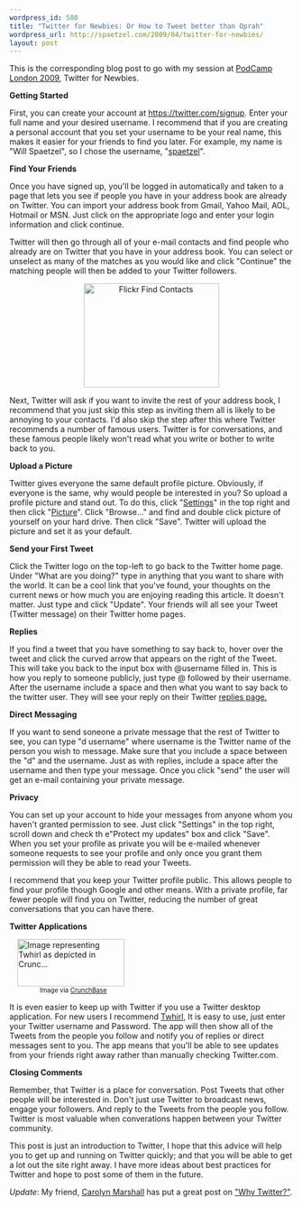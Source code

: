 ```yaml
--- 
wordpress_id: 580
title: "Twitter for Newbies: Or How to Tweet better than Oprah"
wordpress_url: http://spaetzel.com/2009/04/twitter-for-newbies/
layout: post
---
```

This is the corresponding blog post to go with my session at <a href="http://podcamplondon.com">PodCamp London 2009</a>, Twitter for Newbies.

<strong>Getting Started</strong>

First, you can create your account at <a title="https://twitter.com/signup" href="https://twitter.com/signup">https://twitter.com/signup</a>. Enter your full name and your desired username. I recommend that if you are creating a personal account that you set your username to be your real name, this makes it easier for your friends to find you later. For example, my name is "Will Spaetzel", so I chose the username, "<a title="Spaetzel" href="https://twitter.com/spaetzel">spaetzel</a>".

<strong>Find Your Friends</strong>

Once you have signed up, you'll be logged in automatically and taken to a page that lets you see if people you have in your address book are already on Twitter. You can import your address book from Gmail, Yahoo Mail, AOL, Hotmail or MSN. Just click on the appropriate logo and enter your login information and click continue.

Twitter will then go through all of your e-mail contacts and find people who already are on Twitter that you have in your address book. You can select or unselect as many of the matches as you would like and click "Continue" the matching people will then be added to your Twitter followers.
<p style="text-align: center;"><a title="Flickr Find Contacts by William Spaetzel, on Flickr" href="http://www.flickr.com/photos/redune/3482153470/"><img class="aligncenter" src="http://farm4.static.flickr.com/3658/3482153470_2cc8f0db8a_m.jpg" alt="Flickr Find Contacts" width="240" height="185"></a></p>
<p style="text-align: left;">Next, Twitter will ask if you want to invite the rest of your address book, I recommend that you just skip this step as inviting them all is likely to be annoying to your contacts. I'd also skip the step after this where Twitter recommends a number of famous users. Twitter is for conversations, and these famous people likely won't read what you write or bother to write back to you.</p>
<p style="text-align: left;"><strong>Upload a Picture</strong></p>
<p style="text-align: left;">Twitter gives everyone the same default profile picture. Obviously, if everyone is the same, why would people be interested in you? So upload a profile picture and stand out. To do this, click "<a href="http://twitter.com/account/settings">Settings</a>" in the top right and then click "<a href="http://twitter.com/account/picture">Picture</a>". Click "Browse..." and find and double click picture of yourself on your hard drive. Then click "Save". Twitter will upload the picture and set it as your default.</p>
<p style="text-align: left;"><strong>Send your First Tweet</strong></p>
<p style="text-align: left;">Click the Twitter logo on the top-left to go back to the Twitter home page. Under "What are you doing?" type in anything that you want to share with the world. It can be a cool link that you've found, your thoughts on the current news or how much you are enjoying reading this article. It doesn't matter. Just type and click "Update". Your friends will all see your Tweet (Twitter message) on their Twitter home pages.</p>
<p style="text-align: left;"><strong>Replies</strong></p>
<p style="text-align: left;">If you find a tweet that you have something to say back to, hover over the tweet and click the curved arrow that appears on the right of the Tweet. This will take you back to the input box with @username filled in. This is how you reply to someone publicly, just type @ followed by their username. After the username include a space and then what you want to say back to the twitter user. They will see your reply on their Twitter <a href="http://twitter.com/replies">replies page.</a></p>
<p style="text-align: left;"><strong>Direct Messaging</strong></p>
<p style="text-align: left;">If you want to send soneone a private message that the rest of Twitter to see, you can type "d username" where username is the Twitter name of the person you wish to message. Make sure that you include a space between the "d" and the username. Just as with replies, include a space after the username and then type your message. Once you click "send" the user will get an e-mail containing your private message.</p>
<p style="text-align: left;"><strong>Privacy</strong></p>
<p style="text-align: left;">You can set up your account to hide your messages from anyone whom you haven't granted permission to see. Just click "Settings" in the top right, scroll down and check th e"Protect my updates" box and click "Save". When you set your profile as private you will be e-mailed whenever someone requests to see your profile and only once you grant them permission will they be able to read your Tweets.</p>
<p style="text-align: left;">I recommend that you keep your Twitter profile public. This allows people to find your profile though Google and other means. With a private profile, far fewer people will find you on Twitter, reducing the number of great conversations that you can have there.</p>
<p style="text-align: left;"><strong>Twitter Applications</strong></p>

<div class="zemanta-img" style="margin: 1em; display: block;">
<div><dl class="wp-caption alignright" style="width: 200px;"> <dt class="wp-caption-dt"><a href="http://www.crunchbase.com/company/twhirl"><img title="Image representing Twhirl as depicted in Crunc..." src="http://www.crunchbase.com/assets/images/resized/0001/5695/15695v1-max-450x450.png" alt="Image representing Twhirl as depicted in Crunc..." width="190" height="84"></a></dt> <dd class="wp-caption-dd zemanta-img-attribution" style="font-size: 0.8em;">Image via <a href="http://www.crunchbase.com">CrunchBase</a></dd> </dl></div>
</div>
It is even easier to keep up with Twitter if you use a Twitter desktop application. For new users I recommend <a href="http://www.twhirl.org/">Twhirl</a>, It is easy to use, just enter your Twitter username and Password. The app will then show all of the Tweets from the people you follow and notify you of replies or direct messages sent to you. The app means that you'll be able to see updates from your friends right away rather than manually checking Twitter.com.

<strong>Closing Comments</strong>

Remember, that Twitter is a place for conversation. Post Tweets that other people will be interested in. Don't just use Twitter to broadcast news, engage your followers. And reply to the Tweets from the people you follow. Twitter is most valuable when converations happen between your Twitter community.

This post is just an introduction to Twitter, I hope that this advice will help you to get up and running on Twitter quickly; and that you will be able to get a lot out the site right away. I have more ideas about best practices for Twitter and hope to post some of them in the future.

*Update*: My friend, [Carolyn Marshall](http://karolijn.ca) has put a great post on ["Why Twitter?"](http://karolijn.ca/why-twitter/). 
